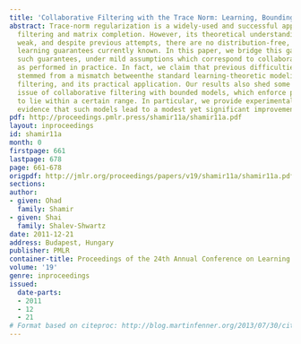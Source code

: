 ```yaml
---
title: 'Collaborative Filtering with the Trace Norm: Learning, Bounding, and Transducing'
abstract: Trace-norm regularization is a widely-used and successful approach for collaborative
  filtering and matrix completion. However, its theoretical understanding is surprisingly
  weak, and despite previous attempts, there are no distribution-free, non-trivial
  learning guarantees currently known. In this paper, we bridge this gap by providing
  such guarantees, under mild assumptions which correspond to collaborative filtering
  as performed in practice. In fact, we claim that previous difficulties partially
  stemmed from a mismatch betweenthe standard learning-theoretic modeling of collaborative
  filtering, and its practical application. Our results also shed some light on the
  issue of collaborative filtering with bounded models, which enforce predictions
  to lie within a certain range. In particular, we provide experimental and theoretical
  evidence that such models lead to a modest yet significant improvement.
pdf: http://proceedings.pmlr.press/shamir11a/shamir11a.pdf
layout: inproceedings
id: shamir11a
month: 0
firstpage: 661
lastpage: 678
page: 661-678
origpdf: http://jmlr.org/proceedings/papers/v19/shamir11a/shamir11a.pdf
sections: 
author:
- given: Ohad
  family: Shamir
- given: Shai
  family: Shalev-Shwartz
date: 2011-12-21
address: Budapest, Hungary
publisher: PMLR
container-title: Proceedings of the 24th Annual Conference on Learning Theory
volume: '19'
genre: inproceedings
issued:
  date-parts:
  - 2011
  - 12
  - 21
# Format based on citeproc: http://blog.martinfenner.org/2013/07/30/citeproc-yaml-for-bibliographies/
---
```

